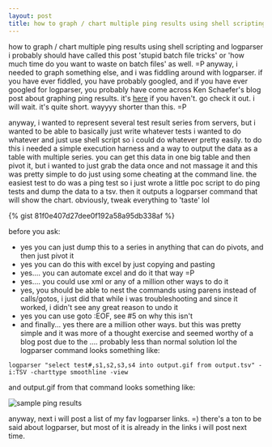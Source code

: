 ```yaml
---
layout: post
title: how to graph / chart multiple ping results using shell scripting and logparser
---
```


how to graph / chart multiple ping results using shell scripting and logparser
i probably should have called this post 'stupid batch file tricks' or 'how much time do you want to waste on batch files' as well. =P anyway, i needed to graph something else, and i was fiddling around with logparser. if you have ever fiddled, you have probably googled, and if you have ever googled for logparser, you probably have come across Ken Schaefer's blog post about graphing ping results. it's [here](http://www.adopenstatic.com/cs/blogs/ken/archive/2005/05/30/22.aspx) if you haven't. go check it out. i will wait. it's quite short. wayyyy shorter than this. =P

anyway, i wanted to represent several test result series from servers, but i wanted to be able to basically just write whatever tests i wanted to do whatever and just use shell script so i could do whatever pretty easily. to do this i needed a simple execution harness and a way to output the data as a table with multiple series. you can get this data in one big table and then pivot it, but i wanted to just grab the data once and not massage it and this was pretty simple to do just using some cheating at the command line. the easiest test to do was a ping test so i just wrote a little poc script to do ping tests and dump the data to a tsv. then it outputs a logparser command that will show the chart. obviously, tweak everything to 'taste' lol

{% gist 81f0e407d27dee0f192a58a95db338af %}

before you ask:
- yes you can just dump this to a series in anything that can do pivots, and then just pivot it
- yes you can do this with excel by just copying and pasting
- yes.... you can automate excel and do it that way =P
- yes.... you could use xml or any of a million other ways to do it
- yes, you should be able to nest the commands using parens instead of calls/gotos, i just did that while i was troubleshooting and since it worked, i didn't see any great reason to undo it
- yes you can use goto :EOF, see #5 on why this isn't
- and finally... yes there are a million other ways. but this was pretty simple and it was more of a thought exercise and seemed worthy of a blog post due to the .... probably less than normal solution lol
the logparser command looks something like:

`logparser "select test#,s1,s2,s3,s4 into output.gif from output.tsv" -i:TSV -charttype smoothline -view`

and output.gif from that command looks something like:

![sample ping results]()

anyway, next i will post a list of my fav logparser links. =) there's a ton to be said about logparser, but most of it is already in the links i will post next time.